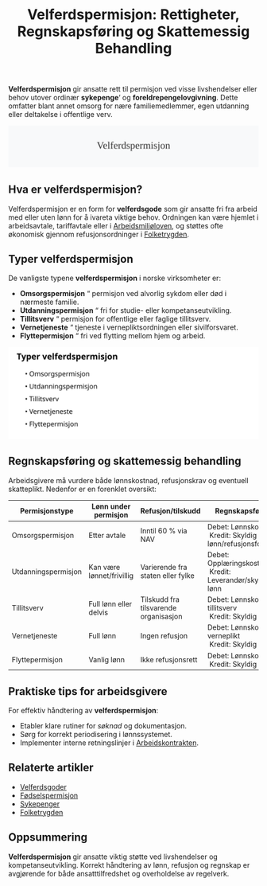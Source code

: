 ﻿---
title: "Velferdspermisjon: Rettigheter, Regnskapsføring og Skattemessig Behandling"
seoTitle: "Velferdspermisjon: Rettigheter, Regnskapsføring og Skattemessig Behandling"
description: '**Velferdspermisjon** gir ansatte rett til permisjon ved visse livshendelser eller behov utover ordinær **sykepenge**‘ og **foreldrepengelovgivning**. Dette ...'
---

**Velferdspermisjon** gir ansatte rett til permisjon ved visse livshendelser eller behov utover ordinær **sykepenge**‘ og **foreldrepengelovgivning**. Dette omfatter blant annet omsorg for nære familiemedlemmer, egen utdanning eller deltakelse i offentlige verv.

![Velferdspermisjon](velferdspermisjon-image.svg)

## Hva er velferdspermisjon?

Velferdspermisjon er en form for **velferdsgode** som gir ansatte fri fra arbeid med eller uten lønn for å ivareta viktige behov. Ordningen kan være hjemlet i arbeidsavtale, tariffavtale eller i [Arbeidsmiljøloven](/blogs/regnskap/hva-er-arbeidsforholdstype "Hva er Arbeidsforholdstype? Lover, Plikter og Rettigheter i Norsk Arbeidsliv"), og støttes ofte økonomisk gjennom refusjonsordninger i [Folketrygden](/blogs/regnskap/hva-er-folketrygden "Hva er Folketrygden? Struktur og Ytelser").

## Typer velferdspermisjon

De vanligste typene **velferdspermisjon** i norske virksomheter er:

* **Omsorgspermisjon** “ permisjon ved alvorlig sykdom eller død i nærmeste familie.
* **Utdanningspermisjon** “ fri for studie- eller kompetanseutvikling.
* **Tillitsverv** “ permisjon for offentlige eller faglige tillitsverv.
* **Vernetjeneste** “ tjeneste i vernepliktsordningen eller sivilforsvaret.
* **Flyttepermisjon** “ fri ved flytting mellom hjem og arbeid.

![Typer velferdspermisjon](velferdspermisjon-typer.svg)

## Regnskapsføring og skattemessig behandling

Arbeidsgivere må vurdere både lønnskostnad, refusjonskrav og eventuell skatteplikt. Nedenfor er en forenklet oversikt:

| **Permisjonstype**      | **Lønn under permisjon** | **Refusjon/tilskudd**           | **Regnskapsføring**                                 |
|-------------------------|--------------------------|---------------------------------|-----------------------------------------------------|
| Omsorgspermisjon        | Etter avtale             | Inntil 60 % via NAV             | Debet: Lønnskostnad <br> Kredit: Skyldig lønn/refusjonsfordring |
| Utdanningspermisjon     | Kan være lønnet/frivillig| Varierende fra staten eller fylke| Debet: Opplæringskostnad <br> Kredit: Leverandør/skyldig lønn |
| Tillitsverv             | Full lønn eller delvis   | Tilskudd fra tilsvarende organisasjon | Debet: Lønnskostnad tillitsverv <br> Kredit: Skyldig lønn |
| Vernetjeneste           | Full lønn                | Ingen refusjon                  | Debet: Lønnskostnad verneplikt <br> Kredit: Skyldig lønn |
| Flyttepermisjon         | Vanlig lønn              | Ikke refusjonsrett             | Debet: Lønnskostnad <br> Kredit: Skyldig lønn |

## Praktiske tips for arbeidsgivere

For effektiv håndtering av **velferdspermisjon**:

* Etabler klare rutiner for _søknad_ og dokumentasjon.
* Sørg for korrekt periodisering i lønnssystemet.
* Implementer interne retningslinjer i [Arbeidskontrakten](/blogs/regnskap/arbeidskontrakten "Arbeidskontrakten “ Roller og Ansvar i Norsk Arbeidsliv og Regnskap").

## Relaterte artikler

* [Velferdsgoder](/blogs/regnskap/velferdsgoder "Velferdsgoder i Norsk Regnskap: Oversikt over Ansattfordeler og Regnskapsføring")
* [Fødselspermisjon](/blogs/regnskap/fodselspermisjon "Fødselspermisjon “ Guide til foreldrepenger og regnskapsføring i Norge")
* [Sykepenger](/blogs/regnskap/hva-er-sykepenger "Hva er Sykepenger? Arbeidsgiverperiode, NAV-refusjon og Regnskapsføring")
* [Folketrygden](/blogs/regnskap/hva-er-folketrygden "Hva er Folketrygden? Struktur og Ytelser")

## Oppsummering

**Velferdspermisjon** gir ansatte viktig støtte ved livshendelser og kompetanseutvikling. Korrekt håndtering av lønn, refusjon og regnskap er avgjørende for både ansatttilfredshet og overholdelse av regelverk.









